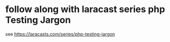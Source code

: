 # follow along with laracast series php Testing Jargon
see https://laracasts.com/series/php-testing-jargon
